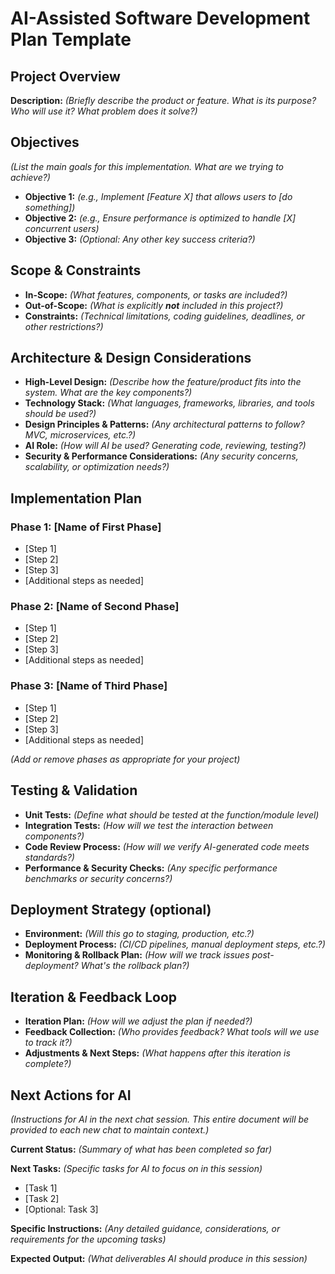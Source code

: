 # AI-Assisted Software Development Plan Template

## Project Overview
**Description:**
*(Briefly describe the product or feature. What is its purpose? Who will use it? What problem does it solve?)*

## Objectives
*(List the main goals for this implementation. What are we trying to achieve?)*
* **Objective 1:** *(e.g., Implement [Feature X] that allows users to [do something])*
* **Objective 2:** *(e.g., Ensure performance is optimized to handle [X] concurrent users)*
* **Objective 3:** *(Optional: Any other key success criteria?)*

## Scope & Constraints
* **In-Scope:** *(What features, components, or tasks are included?)*
* **Out-of-Scope:** *(What is explicitly **not** included in this project?)*
* **Constraints:** *(Technical limitations, coding guidelines, deadlines, or other restrictions?)*

## Architecture & Design Considerations
* **High-Level Design:** *(Describe how the feature/product fits into the system. What are the key components?)*
* **Technology Stack:** *(What languages, frameworks, libraries, and tools should be used?)*
* **Design Principles & Patterns:** *(Any architectural patterns to follow? MVC, microservices, etc.?)*
* **AI Role:** *(How will AI be used? Generating code, reviewing, testing?)*
* **Security & Performance Considerations:** *(Any security concerns, scalability, or optimization needs?)*

## Implementation Plan

### Phase 1: [Name of First Phase]
* [Step 1]
* [Step 2]
* [Step 3]
* [Additional steps as needed]

### Phase 2: [Name of Second Phase]
* [Step 1]
* [Step 2]
* [Step 3]
* [Additional steps as needed]

### Phase 3: [Name of Third Phase]
* [Step 1]
* [Step 2]
* [Step 3]
* [Additional steps as needed]

*(Add or remove phases as appropriate for your project)*

## Testing & Validation
* **Unit Tests:** *(Define what should be tested at the function/module level)*
* **Integration Tests:** *(How will we test the interaction between components?)*
* **Code Review Process:** *(How will we verify AI-generated code meets standards?)*
* **Performance & Security Checks:** *(Any specific performance benchmarks or security concerns?)*

## Deployment Strategy (optional)
* **Environment:** *(Will this go to staging, production, etc.?)*
* **Deployment Process:** *(CI/CD pipelines, manual deployment steps, etc.?)*
* **Monitoring & Rollback Plan:** *(How will we track issues post-deployment? What's the rollback plan?)*

## Iteration & Feedback Loop
* **Iteration Plan:** *(How will we adjust the plan if needed?)*
* **Feedback Collection:** *(Who provides feedback? What tools will we use to track it?)*
* **Adjustments & Next Steps:** *(What happens after this iteration is complete?)*

## Next Actions for AI
*(Instructions for AI in the next chat session. This entire document will be provided to each new chat to maintain context.)*

**Current Status:** *(Summary of what has been completed so far)*

**Next Tasks:** *(Specific tasks for AI to focus on in this session)*
* [Task 1]
* [Task 2]
* [Optional: Task 3]

**Specific Instructions:** *(Any detailed guidance, considerations, or requirements for the upcoming tasks)*

**Expected Output:** *(What deliverables AI should produce in this session)*